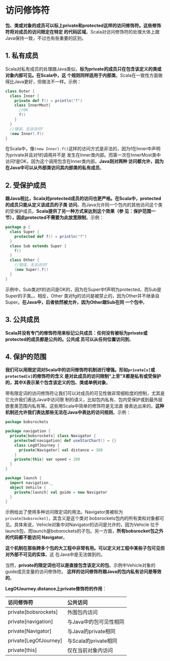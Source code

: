 访问修饰符
===================================================================================
**包、类或对象的成员可以标上private和protected这样的访问修饰符。这些修饰符将对成员的访问限定在特定
的代码区域**。Scala对访问修饰符的处理大体上跟Java保持一致，不过也有些重要的区别。

## 1. 私有成员
Scala对私有成员的处理跟Java类似，**标为private的成员只在包含该定义的类或对象内部可见。在Scala中，这
个规则同样适用于内部类**。Scala在一致性方面做得比Java更好，但做法不一样。示例：
```scala
class Outer {
  class Inner {
    private def f() = println("f")
    class InnerMost{
      //OK
      f()
    }
  }
  //错误，无法访问f
  (new Inner).f()
}
```
在Scala中，像`(new Inner).f()`这样的访问方式是非法的，因为f在Inner中声明为private并且对f的调用并不是
发生在Inner类内部。而第一次在InnerMost类中访问f是OK，因为这个调用包含在Inner类内部。**Java则对两种
访问都允许，因为在Java中可以从外部类访问其内部类的私有成员**。

## 2. 受保护成员
**跟Java相比，Scala对protected成员的访问也更严格。在Scala中，protected的成员只能从定义该成员的子类
访问**。而Java允许同一个包内的其他访问这个类的受保护成员。**Scala提供了另一种方式来达到这个效果（参
见：保护范围一节），因此protected不需要为此放宽限制**。示例：
```scala
package p {
  class Super {
    protected def f() = println("f")
  }
  class Sub extends Super {
    f()
  }
  class Other {
    //错误，无法访问f
    (new Super).f()
  }
}
```
示例中，Sub类对f的访问是OK的，因为在Super中f声明为protected，而Sub是Super的子类。。相反，Other
类对fg的访问是被禁止的，因为Other并不继承自Super。**在Java中，后者依然被允许，因为Other跟Sub在同
一个包中**。

## 3. 公共成员
**Scala并没有专门的修饰符用来标记公共成员：任何没有被标为private或protected的成员都是公共的。公共成
员可以从任何位置访问到**。

## 4. 保护的范围
**我们可以用限定词对Scala中的访问修饰符机制进行增强。形如`private[x]`或`protected[x]`的修饰符的含义
是对此成员的访问限制“上至”X都是私有或受保护的，其中X表示某个包含该定义的包、类或单例对象**。

带有限定词的访问修饰符让我们可以对成员的可见性做非常细粒度的控制，尤其是它允许我们表达Java中访问限
制的语义，比如包内私有、包内受保护或到最外层嵌套类范围内私有等。这些用Scala中简单的修饰符是无法直
接表达出来的。**这种机制还允许我们表达那些无法在Java中表达的访问规则**。示例：
```scala
package bobsrockets

package navigation {
  private[bobsrockets] class Navigator {
    protected[navigation] def useStarChart() = {}
    class LegOfJourney {
      private[Navigator] val distance = 100
    }
    private[this] var speed = 200
  }
}

package launch {
  import navigation._
  object Vehicle {
    private[launch] val guide = new Navigator
  }
}
```
示例给出了使用多种访问限定词的用法。Navigator类被标为`private[bobsrocket]`，其含义是这个类对
bobsrockets包内的所有类和对象都可见。具体来说，Vehicle对象中对Navigator的访问是允许的，因为Vehicle
位于launch包，而launch是bobsrockets的子包。另一方面，**所有bobsrocket包之外的代码都不能访问
Navigator**。

**这个机制在那些跨多个包的大工程中非常有用。可以定义对工程中某些子包可见但对外部不可见的实体**。这
在Java中是无法做到的。

当然，**private的限定词也可以是直接包含该定义的包**。示例中Vehicle对象的guide成员变量的访问修饰符。
**这样的访问修饰符跟Java的包内私有访问是等效的**。

**LegOfJourney.distance上private修饰符的作用**：

| 访问修饰符 | 公共访问 |
|:---------------|:------------|
| private[bobsrockets] | 外围包内访问 |
| private[navigation] | 与Java中的包可见性相同 |
| private[Navigator] | 与Java的private相同 |
| private[LegOfJourney] | 与Scala的private相同 |
| private[this] | 仅在当前对象内访问 |






